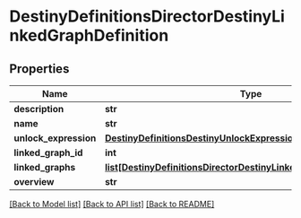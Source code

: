 # DestinyDefinitionsDirectorDestinyLinkedGraphDefinition

## Properties
Name | Type | Description | Notes
------------ | ------------- | ------------- | -------------
**description** | **str** |  | [optional] 
**name** | **str** |  | [optional] 
**unlock_expression** | [**DestinyDefinitionsDestinyUnlockExpressionDefinition**](DestinyDefinitionsDestinyUnlockExpressionDefinition.md) |  | [optional] 
**linked_graph_id** | **int** |  | [optional] 
**linked_graphs** | [**list[DestinyDefinitionsDirectorDestinyLinkedGraphEntryDefinition]**](DestinyDefinitionsDirectorDestinyLinkedGraphEntryDefinition.md) |  | [optional] 
**overview** | **str** |  | [optional] 

[[Back to Model list]](../README.md#documentation-for-models) [[Back to API list]](../README.md#documentation-for-api-endpoints) [[Back to README]](../README.md)


